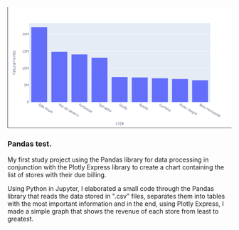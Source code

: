 <p align="center">
  <img width="800" src="https://github.com/HelsonVentura/store_data_analysis/blob/main/Screenshot_3.png">
 </p>


### Pandas test.
<!--All data used are fictitious-->
My first study project using the Pandas library for data processing in conjunction with the Plotly Express library to create a chart containing the list of stores with their due billing.

Using Python in Jupyter, I elaborated a small code through the Pandas library that reads the data stored in ".csv" files, separates them into tables with the most important information and in the end, using Plotly Express, I made a simple graph that shows the revenue of each store from least to greatest.



